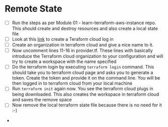 # Remote State 
- [ ] Run the steps as per Module 01 - learn-terraform-aws-instance repo. This should create and destroy resources and also create a local state file
- [ ] Look at this [link](https://developer.hashicorp.com/terraform/tutorials/cloud-get-started/cloud-sign-up) to create a Teraform cloud log in
- [ ] Create an organization in terraform cloud and give a nice name to it.
- [ ] Now uncomment lines 11-16 in provider.tf. These lines with basically introduce the Terraform cloud organization to your configuration and will try to create a workspace with the name specified
- [ ] Do the terraform login by executing `terraform login` command. This should take you to terraform cloud page and asks you to generate a token. Create the token and provide it on the command line. You will be then logged in to terraform cloud from your local machine
- [ ] Run `terraform init` again now. You see the terraform cloud plugs in being downloaded. This also creates the workspace in terraform cloud and saves the remove space
- [ ] Now remove the local terraform state file because there is no need for it :-)
- 


